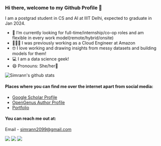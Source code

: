 
### Hi there, welcome to my Github Profile 👋

I am a postgrad student in CS and AI at IIIT Delhi, expected to graduate in Jan 2024.

- 🎯 I’m currently looking for full-time/internship/co-op roles and am flexible in every work model(remote/hybrid/onsite)
- 👩🏻‍💻 I was previously working as a Cloud Engineer at Amazon
- 🤓 I love working and drawing insights from messy datasets and building models for them! 
- 💻 I am a data science geek!
- 😄 Pronouns: She/her💖

![Simrann's github stats](https://github-readme-stats.vercel.app/api?username=simrann20)

#### Places where you can find me over the internet apart from social media:
- [Google Scholar Profile](https://scholar.google.com/citations?hl=en&user=vLw2CH8AAAAJ)
- [OpenGenus Author Profile](https://iq.opengenus.org/author/simrann/)
- [Portfolio](https://eportfolio.mygreatlearning.com/simrann-arora)

#### You can reach me out at:

Email - simrann2099@gmail.com

[<img src="https://img.shields.io/badge/twitter-%231DA1F2.svg?&style=for-the-badge&logo=twitter&logoColor=white" />](https://twitter.com/Simrann_Arora) [<img src="https://img.shields.io/badge/medium-%2312100E.svg?&style=for-the-badge&logo=medium&logoColor=white" />](https://medium.com/simrann20)  [<img src="https://img.shields.io/badge/linkedin-%230077B5.svg?&style=for-the-badge&logo=linkedin&logoColor=white" />](https://www.linkedin.com/in/simrannarora/)

